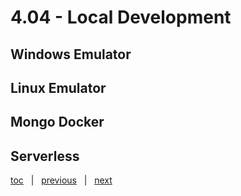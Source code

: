 # 4.04 - Local Development



## Windows Emulator




## Linux Emulator




## Mongo Docker




## Serverless





[toc](June_2021.md) &nbsp; |  &nbsp; [previous](4_03_relational_to_cosmos_example.md) &nbsp; | &nbsp; [next](June_2021.md) &nbsp;
